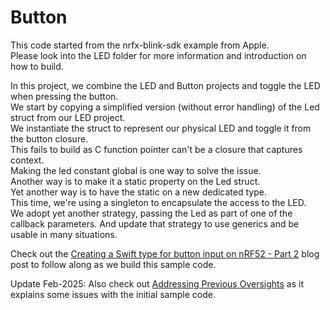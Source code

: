 # Button

This code started from the nrfx-blink-sdk example from Apple.  
Please look into the LED folder for more information and introduction on how to build.

In this project, we combine the LED and Button projects and toggle the LED when pressing the button.  
We start by copying a simplified version (without error handling) of the Led struct from our LED project.  
We instantiate the struct to represent our physical LED and toggle it from the button closure.  
This fails to build as C function pointer can't be a closure that captures context.  
Making the led constant global is one way to solve the issue.  
Another way is to make it a static property on the Led struct.  
Yet another way is to have the static on a new dedicated type.  
This time, we're using a singleton to encapsulate the access to the LED.  
We adopt yet another strategy, passing the Led as part of one of the callback parameters. 
And update that strategy to use generics and be usable in many situations.   

Check out the [Creating a Swift type for button input on nRF52 - Part 2](https://www.ericbariaux.com/posts/button_embedded_swift_nrf52_part2/) blog post to follow along as we build this sample code.

Update Feb-2025: Also check out [Addressing Previous Oversights](https://www.ericbariaux.com/posts/previous_oversights_nrf52/) as it explains some issues with the initial sample code.